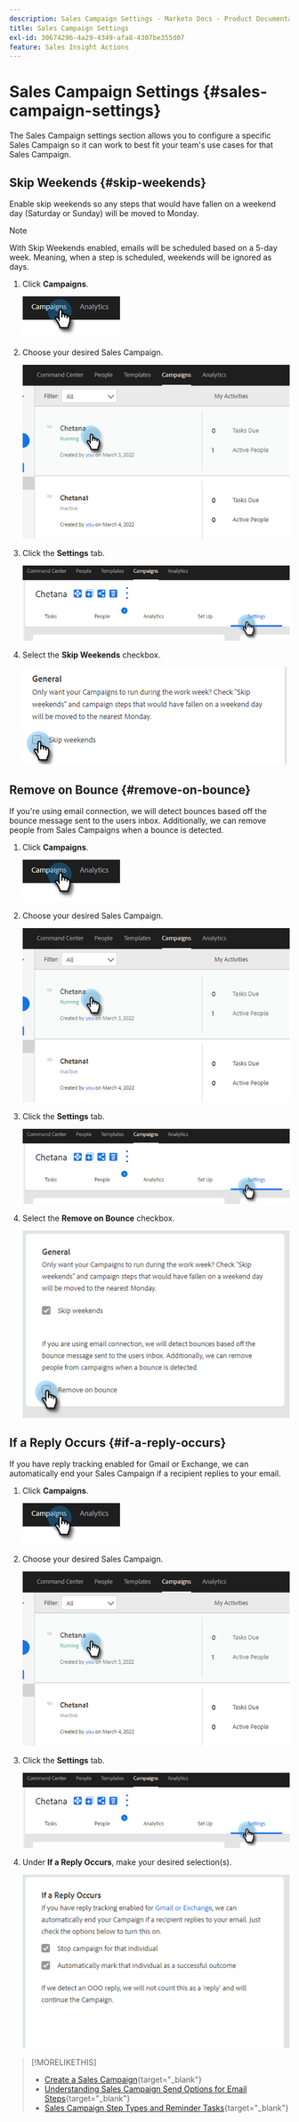 ```yaml
---
description: Sales Campaign Settings - Marketo Docs - Product Documentation
title: Sales Campaign Settings
exl-id: 30674296-4a29-4349-afa8-4307be355d07
feature: Sales Insight Actions
---
```

# Sales Campaign Settings {#sales-campaign-settings}

The Sales Campaign settings section allows you to configure a specific Sales Campaign so it can work to best fit your team's use cases for that Sales Campaign.

## Skip Weekends {#skip-weekends}

Enable skip weekends so any steps that would have fallen on a weekend day (Saturday or Sunday) will be moved to Monday.

>[!NOTE]
>
>With Skip Weekends enabled, emails will be scheduled based on a 5-day week. Meaning, when a step is scheduled, weekends will be ignored as days.

1. Click **Campaigns**.

   ![](assets/sales-campaign-settings-1.png)

1. Choose your desired Sales Campaign.

   ![](assets/sales-campaign-settings-2.png)

1. Click the **Settings** tab.

   ![](assets/sales-campaign-settings-3.png)

1. Select the **Skip Weekends** checkbox.

   ![](assets/sales-campaign-settings-4.png)

## Remove on Bounce {#remove-on-bounce}

If you're using email connection, we will detect bounces based off the bounce message sent to the users inbox. Additionally, we can remove people from Sales Campaigns when a bounce is detected.

1. Click **Campaigns**.

   ![](assets/sales-campaign-settings-5.png)

1. Choose your desired Sales Campaign.

   ![](assets/sales-campaign-settings-6.png)

1. Click the **Settings** tab.

   ![](assets/sales-campaign-settings-7.png)

1. Select the **Remove on Bounce** checkbox.

   ![](assets/sales-campaign-settings-8.png)

## If a Reply Occurs {#if-a-reply-occurs}

If you have reply tracking enabled for Gmail or Exchange, we can automatically end your Sales Campaign if a recipient replies to your email.

1. Click **Campaigns**.

   ![](assets/sales-campaign-settings-9.png)

1. Choose your desired Sales Campaign.

   ![](assets/sales-campaign-settings-10.png)

1. Click the **Settings** tab.

   ![](assets/sales-campaign-settings-11.png)

1. Under **If a Reply Occurs**, make your desired selection(s).

   ![](assets/sales-campaign-settings-12.png)

>[!MORELIKETHIS]
>
>* [Create a Sales Campaign](/help/marketo/product-docs/marketo-sales-insight/actions/campaigns/create-a-sales-campaign.md){target="_blank"}
>* [Understanding Sales Campaign Send Options for Email Steps](/help/marketo/product-docs/marketo-sales-insight/actions/campaigns/understanding-sales-campaign-send-options-for-email-steps.md){target="_blank"}
>* [Sales Campaign Step Types and Reminder Tasks](/help/marketo/product-docs/marketo-sales-insight/actions/campaigns/sales-campaign-step-types-and-reminder-tasks.md){target="_blank"}

